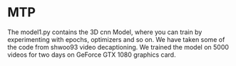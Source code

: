 # MTP
The model1.py contains the 3D cnn Model, where you can train by experimenting with epochs, optimizers and so on. We have taken some of the code from shwoo93 video decaptioning.
We trained the model on 5000 videos for two days on GeForce GTX 1080 graphics card.
